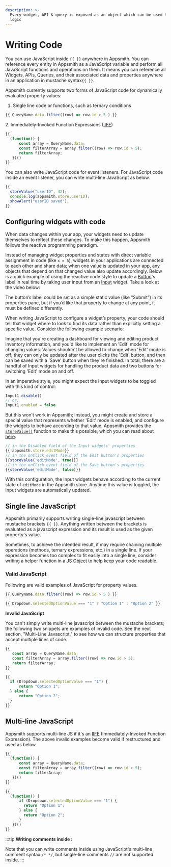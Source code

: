 ```yaml
---
description: >-
  Every widget, API & query is exposed as an object which can be used to write
  logic
---
```


# Writing Code

You can use JavaScript  inside `{{ }}` anywhere in Appsmith. You can reference every entity in Appsmith as a JavaScript variable and perform all JavaScript functions and operations on them. It means you can reference all Widgets, APIs, Queries, and their associated data and properties  anywhere in an application in mustache syntax`{{ }}`.

Appsmith currently supports two forms of JavaScript code for dynamically evaluated property values:

1. Single line code or functions, such as ternary conditions

```javascript
{{ QueryName.data.filter((row) => row.id > 5 ) }}
```

2\. Immediately-Invoked Function Expressions ([IIFE](https://developer.mozilla.org/en-US/docs/Glossary/IIFE))

```javascript
{{ 
  (function() {
      const array = QueryName.data;
      const filterArray = array.filter((row) => row.id > 5);
      return filterArray;
   })()
}}
```

You can also write JavaScript code for event listeners. For JavaScript code inside an event listener, you can write multi-line JavaScript as below.

```javascript
{{
  storeValue("userID", 42);  
  console.log(appsmith.store.userID); 
  showAlert("userID saved");
}}
```

## Configuring widgets with code

When data changes within your app, your widgets need to update themselves to reflect these changes. To make this happen, Appsmith follows the reactive programming paradigm.

Instead of managing widget properties and states with direct variable assignment in code (like `x = 5`), widgets in your applications are connected to each other and share data; when one value is updated in your app, any objects that depend on that changed value also update accordingly. Below is a quick example of using the reactive code style to update a [Button](../../reference/widgets/button/)'s label in real time by taking user input from an [Input](../../reference/widgets/input.md) widget. Take a look at the video below:

<VideoEmbed host="youtube" videoId="34G1sCaRnvI" title="Reactive" caption="Reactive" />

The button’s label could be set as a simple static value (like “Submit”) in its properties pane, but if you’d like that property to change at any point, it must be defined differently.

When writing JavaScript to configure a widget’s property, your code should tell that widget where to look to find its data rather than explicitly setting a specific value. Consider the following example scenario:

Imagine that you're creating a dashboard for viewing and editing product inventory information, and you'd like to implement an 'Edit' mode for changing values. Values shouldn't be allowed to change when 'Edit' mode is off; they can only be updated after the user clicks the 'Edit' button, and then can be saved with a 'Save' button when they're finished. In total, there are a handful of Input widgets for handling the product data and two buttons for switching 'Edit' mode on and off.

In an imperative style, you might expect the Input widgets to be toggled with this kind of control:

```javascript
Input1.disable()
// or,
Input1.enabled = false
```

But this won't work in Appsmith; instead, you might create and store a special value that represents whether 'Edit' mode is enabled, and configure the widgets to behave according to that value. Appsmith provides the [`storeValue()`](../../reference/appsmith-framework/widget-actions/store-value.md) function to make this possible, which you can read about [here](../../reference/appsmith-framework/widget-actions/store-value.md).

```javascript
// in the Disabled field of the Input widgets' properties
{{!appsmith.store.editMode}}
// in the onClick event field of the Edit button's properties
{{storeValue('editMode', true)}}
// in the onClick event field of the Save button's properties
{{storeValue('editMode', false)}}
```

<VideoEmbed host="youtube" videoId="Nmf8ib2NzAQ" title="Controlling Widgets with code" caption="Controlling Widgets with code" />

With this configuration, the Input widgets behave according to the current state of `editMode` in the Appsmith store. Anytime this value is toggled, the Input widgets are automatically updated.

## Single line JavaScript

Appsmith primarily supports writing single-line javascript between mustache brackets `{{ }}`. Anything written between the brackets is evaluated as a javascript expression and its result is used as the given property's value.

Sometimes, to achieve the intended result, it may require chaining multiple operations (methods, ternary expressions, etc.) in a single line. If your expression becomes too complex to fit easily into a single line, consider writing a helper function in a [JS Object](../../learning-and-resources/how-to-guides/how-to-use-js-object-within-appsmith.md) to help keep your code readable.

### Valid JavaScript

Following are valid examples of JavaScript for property values.

```javascript
{{ QueryName.data.filter((row) => row.id > 5 ) }}
```

```javascript
{{ Dropdown.selectedOptionValue === "1" ? "Option 1" : "Option 2" }}
```

**Invalid JavaScript**

You can't simply write multi-line javascript between the mustache brackets; the following two snippets are examples of invalid code. See the next section, "Multi-Line Javascript," to see how we can structure properties that accept multiple lines of code.

```javascript
{{ 
   const array = QueryName.data;
   const filterArray = array.filter((row) => row.id > 5);
   return filterArray;
}}
```

```javascript
{{ 
  if (Dropdown.selectedOptionValue === "1") {
      return "Option 1";
  } else {
      return "Option 2";
  }
}}
```

## Multi-line JavaScript

Appsmith supports multi-line JS if it's an [IIFE](https://developer.mozilla.org/en-US/docs/Glossary/IIFE) (Immediately-Invoked Function Expression). The above invalid examples become valid if restructured and used as below.

```javascript
{{ 
  (function() {
      const array = QueryName.data;
      const filterArray = array.filter((row) => row.id > 5);
      return filterArray;
   })()
}}
```

```javascript
{{ 
  (function() {
      if (Dropdown.selectedOptionValue === "1") {
        return "Option 1";
      } else {
        return "Option 2";
      }
   })()
}}
```

:::tip
**Writing comments inside :**

Note that you can write comments inside using JavaScript's multi-line comment syntax `/* */`, but single-line comments `//` are not supported inside.
:::
